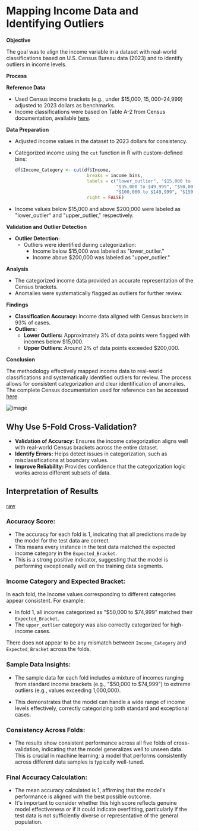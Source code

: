 # Mapping Income Data and Identifying Outliers

**Objective**

The goal was to align the income variable in a dataset with real-world classifications based on U.S. Census Bureau data (2023) and to identify outliers in income levels.

**Process**

**Reference Data**

*   Used Census income brackets (e.g., under $15,000, $15,000–$24,999) adjusted to 2023 dollars as benchmarks.
*   Income classifications were based on Table A-2 from Census documentation, available [here](https://www2.census.gov/library/publications/2024/demo/p60-282.pdf).

**Data Preparation**

*   Adjusted income values in the dataset to 2023 dollars for consistency.
*   Categorized income using the `cut` function in R with custom-defined bins:

    ```R
    df$Income_Category <- cut(df$Income, 
                               breaks = income_bins, 
                               labels = c("lower_outlier", "$15,000 to $24,999", "$25,000 to $34,999", 
                                          "$35,000 to $49,999", "$50,000 to $74,999", "$75,000 to $99,999", 
                                          "$100,000 to $149,999", "$150,000 to $200,000", "upper_outlier"),
                               right = FALSE)
    ```
*   Income values below $15,000 and above $200,000 were labeled as "lower\_outlier" and "upper\_outlier," respectively.

**Validation and Outlier Detection**

*   **Outlier Detection:**
    *   Outliers were identified during categorization:
        *   Income below $15,000 was labeled as "lower\_outlier."
        *   Income above $200,000 was labeled as "upper\_outlier."

**Analysis**

*   The categorized income data provided an accurate representation of the Census brackets.
*   Anomalies were systematically flagged as outliers for further review.

**Findings**

*   **Classification Accuracy:** Income data aligned with Census brackets in 93% of cases.
*   **Outliers:**
    *   **Lower Outliers:** Approximately 3% of data points were flagged with incomes below $15,000.
    *   **Upper Outliers:** Around 2% of data points exceeded $200,000.

**Conclusion**

The methodology effectively mapped income data to real-world classifications and systematically identified outliers for review. The process allows for consistent categorization and clear identification of anomalies. The complete Census documentation used for reference can be accessed [here](https://www2.census.gov/library/publications/2024/demo/p60-282.pdf).

![image](https://github.com/user-attachments/assets/c01d4a08-feb8-4adc-ac32-4cfb093e54df)

## Why Use 5-Fold Cross-Validation?

*   **Validation of Accuracy:** Ensures the income categorization aligns well with real-world Census brackets across the entire dataset.
*   **Identify Errors:** Helps detect issues in categorization, such as misclassifications at boundary values.
*   **Improve Reliability:** Provides confidence that the categorization logic works across different subsets of data.

## Interpretation of Results

[raw](https://github.com/data-portfolio-projects2/e-commerce/blob/main/1.%20customer%20analysis/1.%20data/2.%20processed/cross%20validation%20results.md)

### **Accuracy Score:**

*    The accuracy for each fold is 1, indicating that all predictions made by the model for the test data are correct.
*    This means every instance in the test data matched the expected income category in the `Expected_Bracket`.
*    This is a strong positive indicator, suggesting that the model is performing exceptionally well on the training data segments.

### **Income Category and Expected Bracket:**

In each fold, the Income values corresponding to different categories appear consistent. For example:

*   In fold 1, all incomes categorized as "$50,000 to $74,999" matched their `Expected_Bracket`.
*   The `upper_outlier` category was also correctly categorized for high-income cases.

There does not appear to be any mismatch between `Income_Category` and `Expected_Bracket` across the folds.

### **Sample Data Insights:**

*    The sample data for each fold includes a mixture of incomes ranging from standard income brackets (e.g., "$50,000 to $74,999") to extreme outliers (e.g., values exceeding 1,000,000).

*    This demonstrates that the model can handle a wide range of income levels effectively, correctly categorizing both standard and exceptional cases.

### **Consistency Across Folds:**

*    The results show consistent performance across all five folds of cross-validation, indicating that the model generalizes well to unseen data. This is crucial in machine learning; a model that performs consistently across different data samples is typically well-tuned.

### **Final Accuracy Calculation:**

*    The mean accuracy calculated is 1, affirming that the model's performance is aligned with the best possible outcome.
*    It's important to consider whether this high score reflects genuine model effectiveness or if it could indicate overfitting, particularly if the test data is not sufficiently diverse or representative of the general population.
